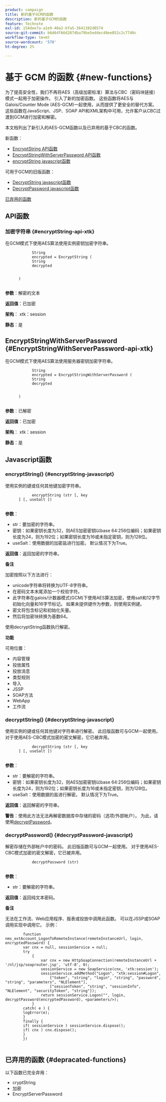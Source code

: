 ```yaml
---
product: campaign
title: 新的基于GCM的函数
description: 新的基于GCM的函数
feature: Technote
exl-id: 154dee7a-a1e9-40a2-bfa5-3641382d0574
source-git-commit: b6d64f66d287dba79be5eddec48ee852c2c7740c
workflow-type: tm+mt
source-wordcount: '578'
ht-degree: 2%

---
```


# 基于 GCM 的函数 {#new-functions}

为了提高安全性，我们不再将AES（高级加密标准）算法与CBC（密码块链接）模式一起用于加密操作。 引入了新的加密函数。 这些函数将AES与Galois/Counter Mode (AES-GCM)一起使用，从而提供了更安全的替代方案。 这些函数在JavaScript、JSP、SOAP API和XML架构中可用，允许客户从CBC过渡到GCM进行加密和解密。

本文档列出了新引入的AES-GCM函数以及已弃用的基于CBC的函数。

新函数：

* [EncryptString API函数](#encryptString-api-xtk)
* [EncryptStringWithServerPassword API函数](#EncryptStringWithServerPassword-api-xtk)
* [encryptString javascript函数](#encryptString-javascript)

可用于GCM的旧版函数：

* [DecryptString javascript函数](#decryptString-javascript)
* [DecryptPassword javascript函数](#decryptPassword-javascript)

[已弃用的函数](#depracated-functions)

## API函数

### 加密字符串 {#encryptString-api-xtk}

在GCM模式下使用AES算法使用实例密钥加密字符串。

```
            String 
            encrypted = EncryptString (
            String       
            decrypted
            

      )
         
```

**参数**：解密的文本

**返回值**：已加密

**架构**： xtk：session

**静态**：是

## EncryptStringWithServerPassword {#EncryptStringWithServerPassword-api-xtk}

在GCM模式下使用AES算法使用服务器密钥加密字符串。


```
            String 
            encrypted = EncryptStringWithServerPassword (
            String       
            decrypted
            

      )
         
```

**参数**：已解密

**返回值**：已加密

**架构**： xtk：session

**静态**：是

## Javascript函数

### encryptString() {#encryptString-javascript}

使用实例的键或任何其他键加密字符串。

```
            encryptString (str [, key
      ] [, useSalt ])
         
```

**参数**：

* str：要加密的字符串。
* 密钥：如果密钥长度为32，则AES加密密钥以base 64:256位编码；如果密钥长度为24，则为192位；如果密钥长度为16或未指定密钥，则为128位。
* useSalt：使用数据的加密盐进行加密。 默认情况下为True。

**返回值**：返回加密的字符串。

**备注**

加密按照以下方法进行：

* unicode字符串将转换为UTF-8字符串。
* 在密码文本末尾添加一个校验字符。
* 此字符串在galois/计数器模式(GCM)下使用AES算法加密，使用salt和12字节初始化向量和16字节标记。 如果未提供键作为参数，则使用实例键。
* 密文将包含标记和初始化矢量。
* 然后将加密块转换为基数64。

使用decryptString函数执行解密。

**功能**

可用位置：

* 内容管理 
* 投放属性
* 投放消息
* 类型规则
* 导入
* JSSP
* SOAP方法
* WebApp
* 工作流

### decryptString() {#decryptString-javascript}

使用实例的键或任何其他键对字符串进行解密。 此旧版函数可与GCM一起使用。 对于使用AES-CBC模式加密的密文解密，它已被弃用。

```
            decryptString (str [, key
      ] [, useSalt ])
         
```

**参数**：

* str：要解密的字符串。
* 密钥：如果密钥长度为32，则AES加密密钥以base 64:256位编码；如果密钥长度为24，则为192位；如果密钥长度为16或未指定密钥，则为128位。
* useSalt：使用数据的盐进行解密。 默认情况下为True。

**返回值**：返回解密的字符串。

**警告**：使用此方法无法再解密数据库中存储的密码（选项/外部帐户）。 为此，请使用[decryptPassword](#decryptPassword-javascript)。

### decryptPassword() {#decryptPassword-javascript}

解密存储在外部帐户中的密码。 此旧版函数可与GCM一起使用。 对于使用AES-CBC模式加密的密文解密，它已被弃用。

```
            decryptPassword (str)
         
```

**参数**：

* str：要解密的字符串。

**返回值**：返回纯文本密码。

**备注**

无法在工作流、Web应用程序、报表或投放中调用此函数。 可以在JSSP或SOAP调用实现中调用它。 示例：

```
        function nms_extAccount_LogonToRemoteInstance(remoteInstanceUrl, login, encryptedPassword) {
        var cnx = null, sessionService = null;
        try
            {
                var cnx = new HttpSoapConnection(remoteInstanceUrl + '/nl/jsp/soaprouter.jsp', 'utf-8', 0);
                sessionService = new SoapService(cnx, 'xtk:session');
                sessionService.addMethod("Logon", "xtk:session#Logon",
                    ["token", "string", "login", "string", "password", "string", "parameters", "NLElement"],
                    ["sessionToken", "string", "sessionInfo", "NLElement", "securityToken", "string"]);
                return sessionService.Logon("", login, decryptPassword(encryptedPassword), <parameters/>);
            }
        catch( e ) {
        logError(e);
        }
        finally {
        if( sessionService ) sessionService.dispose();
        if( cnx ) cnx.dispose();
        }
        })
      
```

## 已弃用的函数 {#depracated-functions}

以下函数已完全弃用：

* cryptString
* 加密
* EncryptServerPassword
